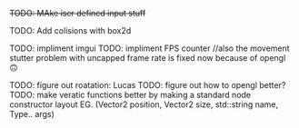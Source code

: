~~TODO: MAke iser defined input stuff~~

TODO: Add colisions with box2d

TODO: impliment imgui
    TODO: impliment FPS counter //also the movement stutter problem with uncapped frame rate is fixed now because of opengl 🙃

TODO: figure out roatation: Lucas
TODO: figure out  how to opengl better?
TODO: make veratic functions better by making a standard node constructor layout EG. (Vector2 position, Vector2 size, std::string name, Type.. args)
